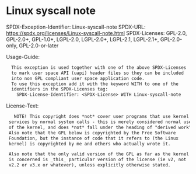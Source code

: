# Linux syscall note

SPDX-Exception-Identifier: Linux-syscall-note
SPDX-URL: https://spdx.org/licenses/Linux-syscall-note.html
SPDX-Licenses: GPL-2.0, GPL-2.0+, GPL-1.0+, LGPL-2.0, LGPL-2.0+, LGPL-2.1, LGPL-2.1+, GPL-2.0-only, GPL-2.0-or-later

Usage-Guide:

```txt
  This exception is used together with one of the above SPDX-Licenses
  to mark user space API (uapi) header files so they can be included
  into non GPL compliant user space application code.
  To use this exception add it with the keyword WITH to one of the
  identifiers in the SPDX-Licenses tag:
    SPDX-License-Identifier: <SPDX-License> WITH Linux-syscall-note
```

License-Text:

```txt
   NOTE! This copyright does *not* cover user programs that use kernel
 services by normal system calls - this is merely considered normal use
 of the kernel, and does *not* fall under the heading of "derived work".
 Also note that the GPL below is copyrighted by the Free Software
 Foundation, but the instance of code that it refers to (the Linux
 kernel) is copyrighted by me and others who actually wrote it.

 Also note that the only valid version of the GPL as far as the kernel
 is concerned is _this_ particular version of the license (ie v2, not
 v2.2 or v3.x or whatever), unless explicitly otherwise stated.
```